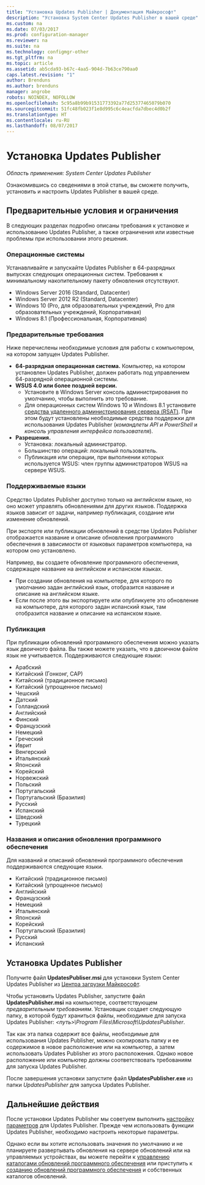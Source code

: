 ```yaml
---
title: "Установка Updates Publisher | Документация Майкрософт"
description: "Установка System Center Updates Publisher в вашей среде"
ms.custom: na
ms.date: 07/03/2017
ms.prod: configuration-manager
ms.reviewer: na
ms.suite: na
ms.technology: configmgr-other
ms.tgt_pltfrm: na
ms.topic: article
ms.assetid: ab5cda93-b67c-4aa5-904d-7b63ce790aa0
caps.latest.revision: "1"
author: Brenduns
ms.author: brenduns
manager: angrobe
robots: NOINDEX, NOFOLLOW
ms.openlocfilehash: 5c95a8b99b91531773392a77d25377465079b070
ms.sourcegitcommit: 51fc48fb023f1e8d995c6c4eacfda7dbec4d0b2f
ms.translationtype: HT
ms.contentlocale: ru-RU
ms.lasthandoff: 08/07/2017
---
```

# <a name="install-updates-publisher"></a>Установка Updates Publisher

*Область применения: System Center Updates Publisher*

Ознакомившись со сведениями в этой статье, вы сможете получить, установить и настроить Updates Publisher в вашей среде.


## <a name="prerequisites-and-limitations"></a>Предварительные условия и ограничения
В следующих разделах подробно описаны требования к установке и использованию Updates Publisher, а также ограничения или известные проблемы при использовании этого решения.

### <a name="operating-systems"></a>Операционные системы
Устанавливайте и запускайте Updates Publisher в 64-разрядных выпусках следующих операционных систем. Требования к минимальному накопительному пакету обновления отсутствуют.

-   Windows Server 2016 (Standard, Datacenter)
-   Windows Server 2012 R2 (Standard, Datacenter)
-   Windows 10 (Pro, для образовательных учреждений, Pro для образовательных учреждений, Корпоративная)
-   Windows 8.1 (Профессиональная, Корпоративная)

### <a name="prerequisites"></a>Предварительные требования
Ниже перечислены необходимые условия для работы с компьютером, на котором запущен Updates Publisher.

-   **64-разрядная операционная система.** Компьютер, на котором установлен Updates Publisher, должен работать под управлением 64-разрядной операционной системы.
-   **WSUS 4.0 или более поздней версии.**
    -   Установите в Windows Server консоль администрирования по умолчанию, чтобы выполнить это требование.
    -   Для операционных систем Windows 10 и Windows 8.1 установите [средства удаленного администрирования сервера (RSAT)](https://support.microsoft.com/help/2693643/remote-server-administration-tools-rsat-for-windows-operating-systems). При этом будут установлены необходимые средства поддержки для использования Updates Publisher (*командлеты API и PowerShell* и *консоль управления интерфейса пользователя*).
-   **Разрешения.**
    -   Установка: локальный администратор.
    -   Большинство операций: локальный пользователь.
    -   Публикация или операции, при выполнении которых используется WSUS: член группы администраторов WSUS на сервере WSUS.

### <a name="supported-languages"></a>Поддерживаемые языки
Средство Updates Publisher доступно только на английском языке, но оно может управлять обновлениями для других языков. Поддержка языков зависит от задачи, например публикация, создание или изменение обновлений.

При экспорте или публикации обновлений в средстве Updates Publisher отображается название и описание обновления программного обеспечения в зависимости от языковых параметров компьютера, на котором оно установлено.

Например, вы создаете обновление программного обеспечения, содержащее название на английском и испанском языках.

-   При создании обновления на компьютере, для которого по умолчанию задан английский язык, отобразится название и описание на английском языке.
-   Если после этого вы экспортируете или опубликуете это обновление на компьютере, для которого задан испанский язык, там отобразится название и описание на испанском языке.

### <a name="publishing"></a>Публикация
При публикации обновлений программного обеспечения можно указать язык двоичного файла. Вы также можете указать, что в двоичном файле язык не учитывается. Поддерживаются следующие языки:

-   Арабский
-   Китайский (Гонконг, САР)
-   Китайский (традиционное письмо)
-   Китайский (упрощенное письмо)
-   Чешский
-   Датский
-   Голландский
-   Английский
-   Финский
-   Французский
-   Немецкий
-   Греческий
-   Иврит
-   Венгерский
-   Итальянский
-   Японский
-   Корейский
-   Норвежский
-   Польский
-   Португальский
-   Португальский (Бразилия)
-   Русский
-   Испанский
-   Шведский
-   Турецкий

### <a name="software-update-titles-and-descriptions"></a>Названия и описания обновления программного обеспечения
Для названий и описаний обновлений программного обеспечения поддерживаются следующие языки.

-   Китайский (традиционное письмо)
-   Китайский (упрощенное письмо)
-   Английский
-   Французский
-   Немецкий
-   Итальянский
-   Японский
-   Корейский
-   Португальский (Бразилия)
-   Русский
-   Испанский



## <a name="install-updates-publisher"></a>Установка Updates Publisher
Получите файл **UpdatesPubliser.msi** для установки System Center Updates Publisher из [Центра загрузки Майкрософт](https://go.microsoft.com/fwlink/?linkid=847967).

Чтобы установить Updates Publisher, запустите файл **UpdatesPublisher.msi** на компьютере, соответствующем *предварительным требованиям*. Установщик создает следующую папку, в которой будут храниться файлы, необходимые для запуска Updates Publisher: *&lt;путь&gt;\Program Files\Microsoft\UpdatesPublisher*.

Так как эта папка содержит все файлы, необходимые для использования Updates Publisher, можно скопировать папку и ее содержимое в новое расположение или на компьютер, а затем использовать Updates Publisher из этого расположения. Однако новое расположение или компьютер должны соответствовать требованиям для запуска Updates Publisher.

После завершения установки запустите файл **UpdatesPublisher.exe** из папки *UpdatesPublisher* для запуска Updates Publisher.

## <a name="next-steps"></a>Дальнейшие действия
 После установки Updates Publisher мы советуем выполнить [настройку параметров](updates-publisher-options.md) для Updates Publisher. Прежде чем использовать функции Updates Publisher, необходимо настроить некоторые параметры.

 Однако если вы хотите использовать значения по умолчанию и не планируете развертывать обновления на сервере обновлений или на управляемых устройствах, вы можете перейти к [управлению каталогами обновлений программного обеспечения](updates-publisher-catalogs.md) или приступить к [созданию обновлений программного обеспечения](create-updates-with-updates-publisher.md) и собственных каталогов обновлений.


